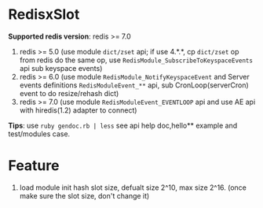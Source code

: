 # RedisxSlot

**Supported redis version**: redis >= 7.0
1. redis >= 5.0 (use module `dict/zset` api; if use 4.\*.\*, cp `dict/zset` op from redis do the same op, use `RedisModule_SubscribeToKeyspaceEvents` api sub keyspace events)
2. redis >= 6.0 (use module `RedisModule_NotifyKeyspaceEvent` and Server events definitions `RedisModuleEvent_**` api, sub CronLoop(serverCron) event to do resize/rehash dict)
3. redis >= 7.0 (use module `RedisModuleEvent_EVENTLOOP` api and use AE api with hiredis(1.2) adapter to connect)

**Tips**: use `ruby gendoc.rb | less` see api help doc,hello** example and test/modules case.

# Feature
1. load module init hash slot size, defualt size 2^10, max size 2^16. (once make sure the slot size, don't change it)
